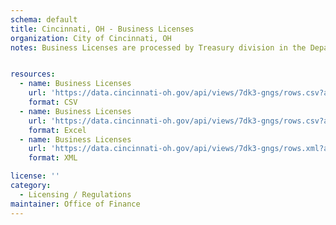 ```yaml
---
schema: default
title: Cincinnati, OH - Business Licenses
organization: City of Cincinnati, OH
notes: Business Licenses are processed by Treasury division in the Department of Finance. This dataset includes licenses pertaining to Amusement Games, Antique Dealer, Appliance Dealer, Ball Grounds, Billiards and Pool, Cabaret, Carousels, Chauffeur, Circus, Dance Hall, Junk, Second Hand, Scrap, Massage Services, Motor Vehicle Salvage, Skating Rink, Theater, etc.


resources:
  - name: Business Licenses
    url: 'https://data.cincinnati-oh.gov/api/views/7dk3-gngs/rows.csv?accessType=DOWNLOAD'
    format: CSV
  - name: Business Licenses
    url: 'https://data.cincinnati-oh.gov/api/views/7dk3-gngs/rows.csv?accessType=DOWNLOAD&bom=true&format=true'
    format: Excel
  - name: Business Licenses
    url: 'https://data.cincinnati-oh.gov/api/views/7dk3-gngs/rows.xml?accessType=DOWNLOAD'
    format: XML

license: ''
category:
  - Licensing / Regulations
maintainer: Office of Finance
---
```

